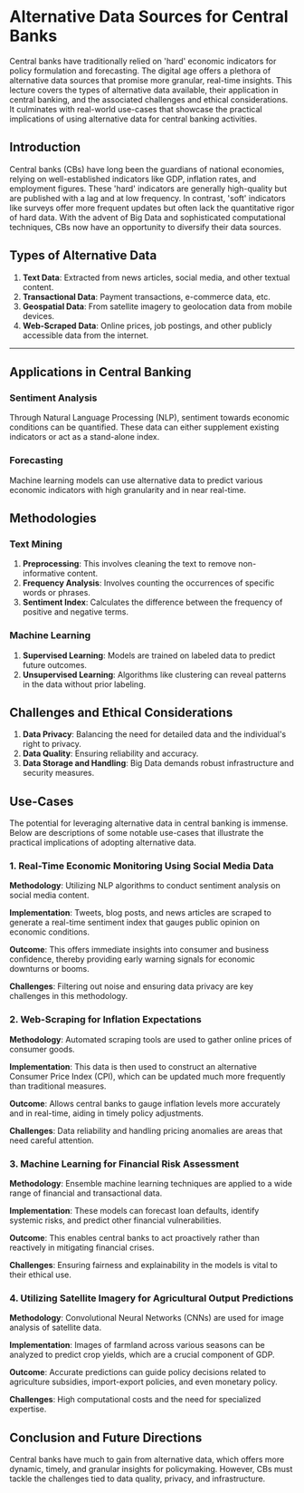 # Alternative Data Sources for Central Banks

Central banks have traditionally relied on 'hard' economic indicators for policy formulation and forecasting. The digital age offers a plethora of alternative data sources that promise more granular, real-time insights. This lecture covers the types of alternative data available, their application in central banking, and the associated challenges and ethical considerations. It culminates with real-world use-cases that showcase the practical implications of using alternative data for central banking activities.

## Introduction

Central banks (CBs) have long been the guardians of national economies, relying on well-established indicators like GDP, inflation rates, and employment figures. These 'hard' indicators are generally high-quality but are published with a lag and at low frequency. In contrast, 'soft' indicators like surveys offer more frequent updates but often lack the quantitative rigor of hard data. With the advent of Big Data and sophisticated computational techniques, CBs now have an opportunity to diversify their data sources.

## Types of Alternative Data

1. **Text Data**: Extracted from news articles, social media, and other textual content.
2. **Transactional Data**: Payment transactions, e-commerce data, etc.
3. **Geospatial Data**: From satellite imagery to geolocation data from mobile devices.
4. **Web-Scraped Data**: Online prices, job postings, and other publicly accessible data from the internet.

---

## Applications in Central Banking

### Sentiment Analysis

Through Natural Language Processing (NLP), sentiment towards economic conditions can be quantified. These data can either supplement existing indicators or act as a stand-alone index.

### Forecasting

Machine learning models can use alternative data to predict various economic indicators with high granularity and in near real-time.

## Methodologies

### Text Mining

1. **Preprocessing**: This involves cleaning the text to remove non-informative content.
2. **Frequency Analysis**: Involves counting the occurrences of specific words or phrases.
3. **Sentiment Index**: Calculates the difference between the frequency of positive and negative terms.

### Machine Learning

1. **Supervised Learning**: Models are trained on labeled data to predict future outcomes.
2. **Unsupervised Learning**: Algorithms like clustering can reveal patterns in the data without prior labeling.

## Challenges and Ethical Considerations

1. **Data Privacy**: Balancing the need for detailed data and the individual's right to privacy.
2. **Data Quality**: Ensuring reliability and accuracy.
3. **Data Storage and Handling**: Big Data demands robust infrastructure and security measures.

## Use-Cases

The potential for leveraging alternative data in central banking is immense. Below are descriptions of some notable use-cases that illustrate the practical implications of adopting alternative data.

### 1. Real-Time Economic Monitoring Using Social Media Data

**Methodology**: Utilizing NLP algorithms to conduct sentiment analysis on social media content.

**Implementation**: Tweets, blog posts, and news articles are scraped to generate a real-time sentiment index that gauges public opinion on economic conditions.

**Outcome**: This offers immediate insights into consumer and business confidence, thereby providing early warning signals for economic downturns or booms.

**Challenges**: Filtering out noise and ensuring data privacy are key challenges in this methodology.

### 2. Web-Scraping for Inflation Expectations

**Methodology**: Automated scraping tools are used to gather online prices of consumer goods.

**Implementation**: This data is then used to construct an alternative Consumer Price Index (CPI), which can be updated much more frequently than traditional measures.

**Outcome**: Allows central banks to gauge inflation levels more accurately and in real-time, aiding in timely policy adjustments.

**Challenges**: Data reliability and handling pricing anomalies are areas that need careful attention.

### 3. Machine Learning for Financial Risk Assessment

**Methodology**: Ensemble machine learning techniques are applied to a wide range of financial and transactional data.

**Implementation**: These models can forecast loan defaults, identify systemic risks, and predict other financial vulnerabilities.

**Outcome**: This enables central banks to act proactively rather than reactively in mitigating financial crises.

**Challenges**: Ensuring fairness and explainability in the models is vital to their ethical use.

### 4. Utilizing Satellite Imagery for Agricultural Output Predictions

**Methodology**: Convolutional Neural Networks (CNNs) are used for image analysis of satellite data.

**Implementation**: Images of farmland across various seasons can be analyzed to predict crop yields, which are a crucial component of GDP.

**Outcome**: Accurate predictions can guide policy decisions related to agriculture subsidies, import-export policies, and even monetary policy.

**Challenges**: High computational costs and the need for specialized expertise.

## Conclusion and Future Directions

Central banks have much to gain from alternative data, which offers more dynamic, timely, and granular insights for policymaking. However, CBs must tackle the challenges tied to data quality, privacy, and infrastructure.
